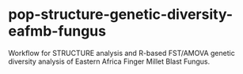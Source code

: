 # pop-structure-genetic-diversity-eafmb-fungus
Workflow for STRUCTURE analysis and R-based FST/AMOVA genetic diversity analysis of Eastern Africa Finger Millet Blast Fungus.
